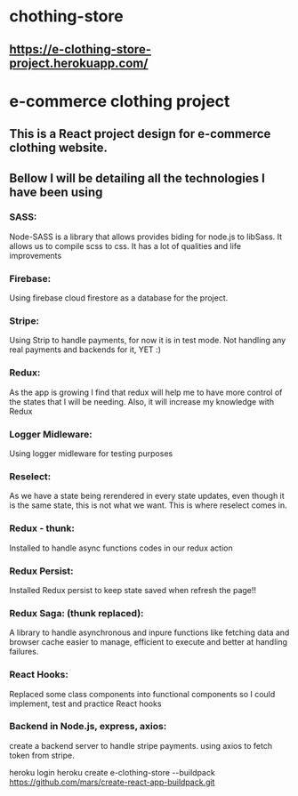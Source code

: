 # chothing-store

## https://e-clothing-store-project.herokuapp.com/

# e-commerce clothing project

## This is a React project design for e-commerce clothing website. 

## Bellow I will be detailing all the technologies I have been using

### SASS:
Node-SASS is a library that allows provides biding for node.js to libSass. 
It allows us to compile scss to css. It has a lot of qualities and life improvements 

### Firebase:
Using firebase cloud firestore as a database for the project. 

### Stripe:
Using Strip to handle payments, for now it is in test mode. Not handling any real payments and backends for it, YET :) 

### Redux: 
As the app is growing I find that redux will help me to have more control of the states that I will be needing.
Also, it will increase my knowledge with Redux

### Logger Midleware:
Using logger midleware for testing purposes

### Reselect:
As we have a state being rerendered in every state updates, even though it is the same state, this is not what we want. This is where reselect comes in. 

### Redux - thunk:
Installed to handle async functions codes in our redux action

### Redux Persist:
Installed Redux persist to keep state saved when refresh the page!!

### Redux Saga: (thunk replaced):
A library to handle asynchronous and inpure functions like fetching data and browser cache easier to manage, efficient to execute and better at handling failures. 

### React Hooks:
Replaced some class components into functional components so I could implement, test and practice React hooks

### Backend in Node.js, express, axios:
create a backend server to handle stripe payments. using axios to fetch token from stripe.


heroku login
heroku create e-clothing-store --buildpack https://github.com/mars/create-react-app-buildpack.git